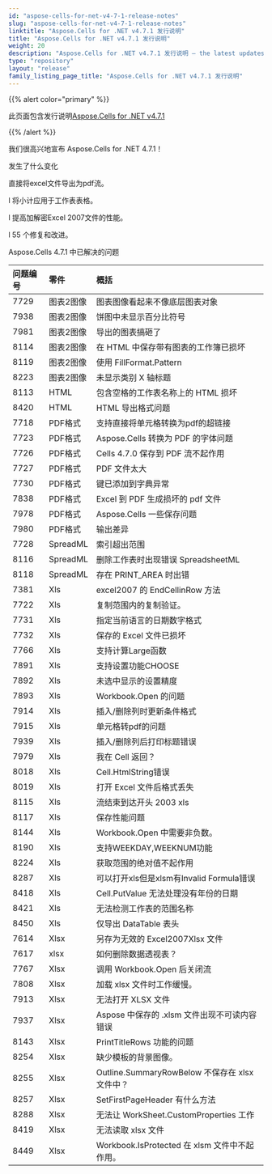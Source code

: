 ```yaml
---
id: "aspose-cells-for-net-v4-7-1-release-notes"
slug: "aspose-cells-for-net-v4-7-1-release-notes"
linktitle: "Aspose.Cells for .NET v4.7.1 发行说明"
title: "Aspose.Cells for .NET v4.7.1 发行说明"
weight: 20
description: "Aspose.Cells for .NET v4.7.1 发行说明 – the latest updates and fixes."
type: "repository"
layout: "release"
family_listing_page_title: "Aspose.Cells for .NET v4.7.1 发行说明"
---
```

{{% alert color="primary" %}} 

此页面包含发行说明[Aspose.Cells for .NET v4.7.1](https://releases.aspose.com/cells/net/new-releases/aspose.cells-for-.net-v4.7.1/)

{{% /alert %}} 

我们很高兴地宣布 Aspose.Cells for .NET 4.7.1！

发生了什么变化

 直接将excel文件导出为pdf流。

 l 将小计应用于工作表表格。

 l 提高加解密Excel 2007文件的性能。

 l 55 个修复和改进。





Aspose.Cells 4.7.1 中已解决的问题

|**问题编号** |**零件** |**概括** |
|:- |:- |:- |
|7729 |图表2图像|图表图像看起来不像底层图表对象|
|7938 |图表2图像|饼图中未显示百分比符号|
|7981 |图表2图像|导出的图表搞砸了|
|8114 |图表2图像|在 HTML 中保存带有图表的工作簿已损坏|
|8119 |图表2图像|使用 FillFormat.Pattern|
|8223 |图表2图像|未显示类别 X 轴标题|
|8113 |HTML |包含空格的工作表名称上的 HTML 损坏|
|8420 |HTML |HTML 导出格式问题|
|7718 | PDF格式|支持直接将单元格转换为pdf的超链接|
|7723 | PDF格式|Aspose.Cells 转换为 PDF 的字体问题|
|7726 | PDF格式|Cells 4.7.0 保存到 PDF 流不起作用|
|7727 | PDF格式|PDF 文件太大|
|7730 | PDF格式|键已添加到字典异常|
|7838 | PDF格式|Excel 到 PDF 生成损坏的 pdf 文件|
|7978 | PDF格式|Aspose.Cells 一些保存问题|
|7980 | PDF格式|输出差异|
|7728 | SpreadML|索引超出范围|
|8116 | SpreadML|删除工作表时出现错误 SpreadsheetML|
|8118 | SpreadML|存在 PRINT_AREA 时出错|
|7381 |Xls|excel2007 的 EndCellinRow 方法|
|7722 |Xls|复制范围内的复制验证。|
|7731 |Xls|指定当前语言的日期数字格式|
|7732 |Xls|保存的 Excel 文件已损坏|
|7766 |Xls|支持计算Large函数|
|7891 |Xls|支持设置功能CHOOSE|
|7892 |Xls|未选中显示的设置精度|
|7893 |Xls|Workbook.Open 的问题|
|7914 |Xls|插入/删除列时更新条件格式|
|7915 |Xls|单元格转pdf的问题|
|7939 |Xls|插入/删除列后打印标题错误|
|7979 |Xls|我在 Cell 返回？|
|8018 |Xls| Cell.HtmlString错误|
|8019 |Xls|打开 Excel 文件后格式丢失|
|8115 |Xls|流结束到达开头 2003 xls|
|8117 |Xls|保存性能问题|
|8144 |Xls|Workbook.Open 中需要非负数。|
|8190 |Xls|支持WEEKDAY,WEEKNUM功能|
|8224 |Xls|获取范围的绝对值不起作用|
|8287 |Xls|可以打开xls但是xlsm有Invalid Formula错误|
|8418 |Xls|Cell.PutValue 无法处理没有年份的日期|
|8421 |Xls|无法检测工作表的范围名称|
|8450 |Xls|仅导出 DataTable 表头|
|7614 | Xlsx|另存为无效的 Excel2007Xlsx 文件|
|7617 |xlsx|如何删除数据透视表？|
|7767 | Xlsx|调用 Workbook.Open 后关闭流|
|7808 | Xlsx|加载 xlsx 文件时工作缓慢。|
|7913 | Xlsx|无法打开 XLSX 文件|
|7937 | Xlsx|Aspose 中保存的 .xlsm 文件出现不可读内容错误|
|8143 | Xlsx|PrintTitleRows 功能的问题|
|8254 | Xlsx|缺少模板的背景图像。|
|8255 | Xlsx| Outline.SummaryRowBelow 不保存在 xlsx 文件中？|
|8257 | Xlsx| SetFirstPageHeader 有什么方法|
|8288 | Xlsx|无法让 WorkSheet.CustomProperties 工作|
|8419 | Xlsx|无法读取 xlsx 文件|
|8449 | Xlsx|Workbook.IsProtected 在 xlsm 文件中不起作用。|

